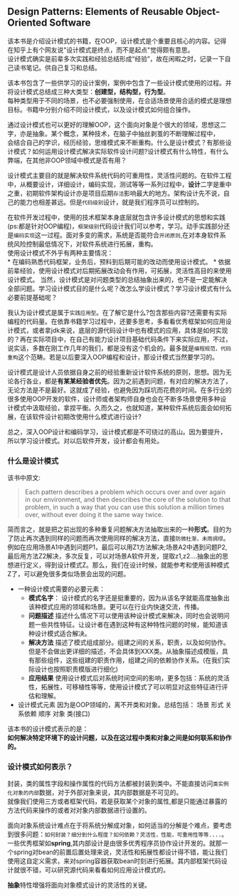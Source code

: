 ## Design Patterns: Elements of Reusable Object-Oriented Software<br>
该本书是介绍设计模式的书籍，在OOP，设计模式是个重要且核心的内容。记得在知乎上有个网友说"设计模式是终点，而不是起点"觉得颇有意思。<br>
设计模式确实是前辈多次实践和经验总结形成“经验”，故在闲暇之时，记录一下自己读书笔记。供自己复习和总结。<br>

该本书包含了一些供学习的设计案例，案例中包含了一些设计模式使用的过程。并将设计模式总结成三种大类型：**创建型，结构型，行为型**。<br>
每种类型用于不同的场景，也不必要强制使用，在合适场景使用合适的模式是理想目标。书籍中分别介绍不同设计模式，以及设计模式如何组合操作。<br>

通过设计模式也可以更好的理解OOP，这个面向对象是个很大的领域，思想这二字，亦是抽象。某个概念，某种技术，在脑子中抽丝剥茧的不断理解过程中，<br>会结合自己的学识，经历经验，思维模式来不断重构。什么是设计模式？有那些设计模式？如何运用设计模式解决实际软件设计问题?设计模式有什么特性，有什么弊端，在其他非OOP领域中模式是否有用？<br>

设计模式主要目的就是解决软件系统代码的可重用性，灵活性问题的。在软件工程中，从概要设计，详细设计，编码实现，测试等等一系列过程中，**设计**二字是重中之重，初期软件架构设计亦是项目后期`存活`影响最大的地方。架构设计先不说，自己的能力也相差甚远。但是`代码级别`设计，就是我们程序员可以控制的。<br>

在软件开发过程中，使用的技术框架本身底层就包含许多设计模式的思想和实践(ps:都是针对OOP编程)，`框架级别`代码设计我们可以参考，学习。动手实践部分还是`编码实现`这一过程。面对多变的需求，系统是否能符合`开闭原则`,在对本身软件系统风险控制最低情况下，对软件系统进行拓展，重构。<br>
使用设计模式不外乎有两种主要情况：<br>
	* 在编码熟悉代码框架，业务后，预料到后期可能的改动而使用设计模式。
	* 依据前辈经验，使用设计模式对后期拓展改动会有作用，可拓展，灵活性高目的来使用设计模式。
当然，设计模式是对问题类型的总结抽象出来的，也不是一定能解决全部问题。学习设计模式目的是什么呢？改怎么学设计模式？学习设计模式有什么必要前提基础呢？<br>

我认为设计模式是属于`实践应用型`。在了解它是什么?包含那些内容?还需要有实际编程的代码量。在依靠书籍学习过程中，还要多思考，多看看优秀框架如何应用设计模式，或者拿jdk来说，底层的源代码设计中也有模式的应用，具体是如何实现的？再在实际项目中，在自己有能力设计项目基础代码条件下来实际应用，不过，说实话，多数在刚工作几年的我们，都是没有这个机会的。最多就是`编程规范，代码重构`这个范畴。若是以后要深入OOP编程和设计，那设计模式当然要学习的。<br>

设计模式是设计人员依据自身之前的经验重新设计软件系统的原则，思想。因为无论各行各业，都是**有某某经验者优先**。因为之前遇到问题，有对应的解决方法了，无论方法是不是最好。这就成了经验，也避免因为踩坑而花费的时间。在多行业的很多使用OOP开发的软件，设计师或者架构师自身也会在不断多场景使用多种设计模式中汲取经验，拿捏平衡。久而久之，也就知道，某种软件系统后面会如何拓展，在该软件设计初期改使用什么模式进行设计?<br>

总之，深入OOP设计和编码学习，设计模式都是不可绕过的高山。因为要提升，所以学习设计模式。对以后软件开发，设计都会有用处。<br>

### 什么是设计模式<br>
该书中原文:<br>
>Each pattern describes a problem which occurs over 
and over again in our environment, and then describes the core of the solution 
to that problem, in such a way that you can use this solution a million times 
over, without ever doing it the same way twice.

简而言之，就是把之前出现的多种重复问题解决方法抽取出来的一种**形式**。目的为了防止再次遇到同样的问题而再次使用同样的解决方法，直接`防微杜渐，未雨绸缪`。例如在应用场景A1中遇到问题P1，最后可以用Z1方法解决;场景A2中遇到问题P2,最后用方法Z2解决，多次反复，可以对场景A软件开发，提取z1,z2....抽象出的思想进行定义，得到设计模式Z。那么，我们在设计时候，就能参考和使用该种模式Z了，可以避免很多类似场景会出现的问题。<br>

* 一种设计模式需要的必要元素：<br>
	* **模式名字**：
设计模式的名字还是挺重要的，因为从该名字就能高度抽象出该种模式应用的领域和场景。更可以在行业内快速交流，传播。
	* **问题描述**
描述什么情况下可以使用该种设计模式来解决，同时也会说明问题一些共性特征。让设计者在遇到这种有这种特性问题的时候，能知道该种设计模式适合解决。
	* **解决方法**
描述了模式组成部分。组建之间的关系，职责，以及如何协作。但是不会做出更详细的描述，不会具体到XXX类。从抽象描述成模版，具有那些组件，这些组建的职责作用，组建之间的依赖协作关系。(在我们实际设计也按照职责模版进行细化)
	* **应用结果**
使用设计模式后对系统时间空间的影响，更多包括：系统的灵活性，拓展性，可移植性等等，使用设计模式了可以明显对这些特征进行评估和理解。
* 设计模式元素
因为是OOP领域的，离不开类和对象。总结包括： 场景  形式  关系依赖  顺序  对象  类(接口) <br>

该本书的设计模式表示的是：<br>
**如何解决特定环境下的设计问题，以及在这过程中类和对象之间是如何联系和协作的。**

### 设计模式如何表示？
封装，类的属性字段和操作属性的代码方法都被封装到类中。不能直接访问`类实例化对象的内部`数据，对于外部对象来说，其内部数据是不可见的。<br>
就像我们使用三方或者框架代码，若是获取某个对象的属性,都是只能通过暴露的方法代码来操作的或者对对象内部数据进行设置的。<br>

面向对象系统设计难点在于将系统分解成对象，如何适当的分解是个难点，要考虑到很多问题：`如何封装？细分到什么程度？如何依赖？灵活性，性能，可重用性等等....`。 一些优秀框架如**spring**,其内部设计是由很多优秀程序员协作设计开发的。就那一个spring对bean的前置后置处理来说，灵活性和拓展性都设计得不错，能让我们使用这自定义需求，来对spring容器获取bean时刻进行拓展。其内部框架代码设计就很不错，可以研究源代码来看看如何应用设计模式的。<br>

**抽象**特性增强将面向对象模式设计的灵活性的关键。<br>

